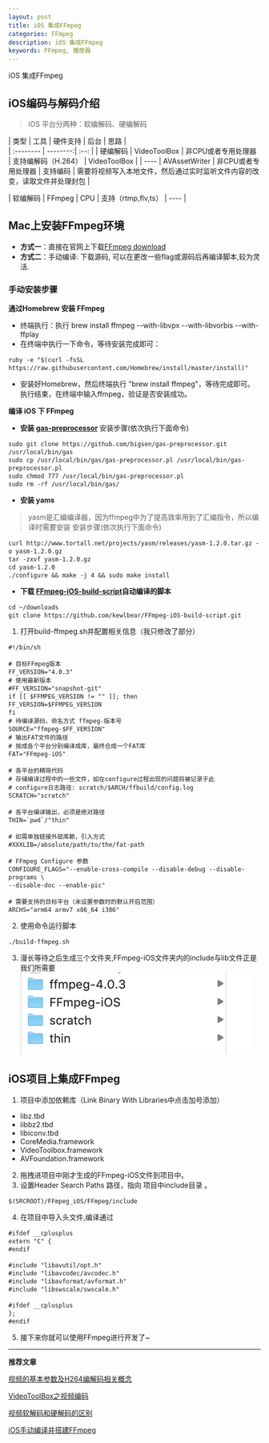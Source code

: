 ```yaml
---
layout: post
title: iOS 集成FFmpeg
categories: FFmpeg
description: iOS 集成FFmpeg
keywords: FFmpeg, 播放器
---
```



iOS 集成FFmpeg

## iOS编码与解码介绍

> iOS 平台分两种：软编解码、硬编解码

| 类型      |    工具 |     硬件支持  |    后台 |    思路  |   
| :-------- | --------:| :--: |
| 硬编解码  | VideoToolBox |  非CPU或者专用处理器   | 支持编解码（H.264）   | VideoToolBox   |
|  ----  | AVAssetWriter |  非CPU或者专用处理器   | 支持编码     | 需要将视频写入本地文件，然后通过实时监听文件内容的改变，读取文件并处理封包       |

| 软编解码  | FFmpeg |  CPU   | 支持（rtmp,flv,ts）   | ----   |

## Mac上安装FFmpeg环境

- **方式一**：直接在官网上下载[FFmpeg download](https://ffmpeg.org/download.html#build-mac)
- **方式二**：手动编译: 下载源码, 可以在更改一些flag或源码后再编译脚本,较为灵活.

### 手动安装步骤
**通过Homebrew 安装 FFmpeg**
- 终端执行：执行 brew install ffmpeg --with-libvpx --with-libvorbis --with-ffplay
- 在终端中执行一下命令，等待安装完成即可：

```
ruby -e "$(curl -fsSL https://raw.githubusercontent.com/Homebrew/install/master/install)"

```

- 安装好Homebrew，然后终端执行 "brew install ffmpeg"，等待完成即可。
执行结束，在终端中输入ffmpeg，验证是否安装成功。

**编译 iOS 下 FFmpeg**
- **安装 [gas-preprocessor](https://github.com/bigsen/gas-preprocessor.git)**
安装步骤(依次执行下面命令)

```
sudo git clone https://github.com/bigsen/gas-preprocessor.git  /usr/local/bin/gas
sudo cp /usr/local/bin/gas/gas-preprocessor.pl /usr/local/bin/gas-preprocessor.pl
sudo chmod 777 /usr/local/bin/gas-preprocessor.pl
sudo rm -rf /usr/local/bin/gas/

```

- **安装 yams**
> yasm是汇编编译器，因为ffmpeg中为了提高效率用到了汇编指令，所以编译时需要安装
安装步骤(依次执行下面命令)

```
curl http://www.tortall.net/projects/yasm/releases/yasm-1.2.0.tar.gz -o yasm-1.2.0.gz
tar -zxvf yasm-1.2.0.gz
cd yasm-1.2.0
./configure && make -j 4 && sudo make install

```

- **下载 [FFmpeg-iOS-build-script](https://github.com/kewlbear/FFmpeg-iOS-build-script.git)自动编译的脚本**

```
cd ~/downloads
git clone https://github.com/kewlbear/FFmpeg-iOS-build-script.git

```

1. 打开build-ffmpeg.sh并配置相关信息（我只修改了部分）

```
#!/bin/sh

# 目标FFmpeg版本
FF_VERSION="4.0.3"
# 使用最新版本
#FF_VERSION="snapshot-git"
if [[ $FFMPEG_VERSION != "" ]]; then
FF_VERSION=$FFMPEG_VERSION
fi
# 待编译源码，命名方式 ffmpeg-版本号
SOURCE="ffmpeg-$FF_VERSION"
# 输出FAT文件的路径
# 按成各个平台分别编译成库，最终合成一个FAT库
FAT="FFmpeg-iOS"

# 各平台的精简代码
# 存储编译过程中的一些文件，如在configure过程出现的问题将被记录于此
# configure日志路径: scratch/$ARCH/ffbuild/config.log
SCRATCH="scratch"

# 各平台编译输出，必须是绝对路径
THIN=`pwd`/"thin"

# 如需单独链接外部库赖，引入方式
#XXXLIB=/absolute/path/to/the/fat-path

# FFmpeg Configure 参数
CONFIGURE_FLAGS="--enable-cross-compile --disable-debug --disable-programs \
--disable-doc --enable-pic"

# 需要支持的目标平台（未设置参数时的默认开启范围）
ARCHS="arm64 armv7 x86_64 i386"

```

2. 使用命令运行脚本

```
./build-ffmpeg.sh
```

3. 漫长等待之后生成三个文件夹,FFmpeg-iOS文件夹内的include与lib文件正是我们所需要
![](/images/posts/ffmpeg/ffmpegbuildscript_output.png) 


## iOS项目上集成FFmpeg

1. 项目中添加依赖库（Link Binary With Libraries中点击加号添加）
- libz.tbd
- libbz2.tbd
- libiconv.tbd
- CoreMedia.framework
- VideoToolbox.framework
- AVFoundation.framework

2. 拖拽进项目中刚才生成的FFmpeg-iOS文件到项目中。
3. 设置Header Search Paths 路径，指向 项目中include目录 。

```
$(SRCROOT)/FFmpeg_iOS/FFmpeg/include

```

4. 在项目中导入头文件,编译通过

```
#ifdef __cplusplus
extern "C" {
#endif

#include "libavutil/opt.h"
#include "libavcodec/avcodec.h"
#include "libavformat/avformat.h"
#include "libswscale/swscale.h"

#ifdef __cplusplus
};
#endif

```

5. 接下来你就可以使用FFmpeg进行开发了~


----

**推荐文章**

[视频的基本参数及H264编解码相关概念](https://maxwellqi.github.io/ios-h264-summ/)

[VideoToolBox之视频编码](https://www.jianshu.com/p/06162a4731fb)

[视频软解码和硬解码的区别](https://blog.csdn.net/qq_15807167/article/details/52262559)

[iOS手动编译并搭建FFmpeg](https://juejin.im/post/5ceff73df265da1bb13f16f4)

